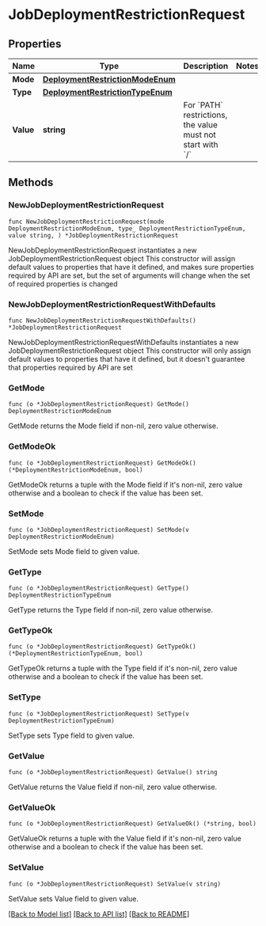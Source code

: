 # JobDeploymentRestrictionRequest

## Properties

Name | Type | Description | Notes
------------ | ------------- | ------------- | -------------
**Mode** | [**DeploymentRestrictionModeEnum**](DeploymentRestrictionModeEnum.md) |  | 
**Type** | [**DeploymentRestrictionTypeEnum**](DeploymentRestrictionTypeEnum.md) |  | 
**Value** | **string** | For &#x60;PATH&#x60; restrictions, the value must not start with &#x60;/&#x60; | 

## Methods

### NewJobDeploymentRestrictionRequest

`func NewJobDeploymentRestrictionRequest(mode DeploymentRestrictionModeEnum, type_ DeploymentRestrictionTypeEnum, value string, ) *JobDeploymentRestrictionRequest`

NewJobDeploymentRestrictionRequest instantiates a new JobDeploymentRestrictionRequest object
This constructor will assign default values to properties that have it defined,
and makes sure properties required by API are set, but the set of arguments
will change when the set of required properties is changed

### NewJobDeploymentRestrictionRequestWithDefaults

`func NewJobDeploymentRestrictionRequestWithDefaults() *JobDeploymentRestrictionRequest`

NewJobDeploymentRestrictionRequestWithDefaults instantiates a new JobDeploymentRestrictionRequest object
This constructor will only assign default values to properties that have it defined,
but it doesn't guarantee that properties required by API are set

### GetMode

`func (o *JobDeploymentRestrictionRequest) GetMode() DeploymentRestrictionModeEnum`

GetMode returns the Mode field if non-nil, zero value otherwise.

### GetModeOk

`func (o *JobDeploymentRestrictionRequest) GetModeOk() (*DeploymentRestrictionModeEnum, bool)`

GetModeOk returns a tuple with the Mode field if it's non-nil, zero value otherwise
and a boolean to check if the value has been set.

### SetMode

`func (o *JobDeploymentRestrictionRequest) SetMode(v DeploymentRestrictionModeEnum)`

SetMode sets Mode field to given value.


### GetType

`func (o *JobDeploymentRestrictionRequest) GetType() DeploymentRestrictionTypeEnum`

GetType returns the Type field if non-nil, zero value otherwise.

### GetTypeOk

`func (o *JobDeploymentRestrictionRequest) GetTypeOk() (*DeploymentRestrictionTypeEnum, bool)`

GetTypeOk returns a tuple with the Type field if it's non-nil, zero value otherwise
and a boolean to check if the value has been set.

### SetType

`func (o *JobDeploymentRestrictionRequest) SetType(v DeploymentRestrictionTypeEnum)`

SetType sets Type field to given value.


### GetValue

`func (o *JobDeploymentRestrictionRequest) GetValue() string`

GetValue returns the Value field if non-nil, zero value otherwise.

### GetValueOk

`func (o *JobDeploymentRestrictionRequest) GetValueOk() (*string, bool)`

GetValueOk returns a tuple with the Value field if it's non-nil, zero value otherwise
and a boolean to check if the value has been set.

### SetValue

`func (o *JobDeploymentRestrictionRequest) SetValue(v string)`

SetValue sets Value field to given value.



[[Back to Model list]](../README.md#documentation-for-models) [[Back to API list]](../README.md#documentation-for-api-endpoints) [[Back to README]](../README.md)


